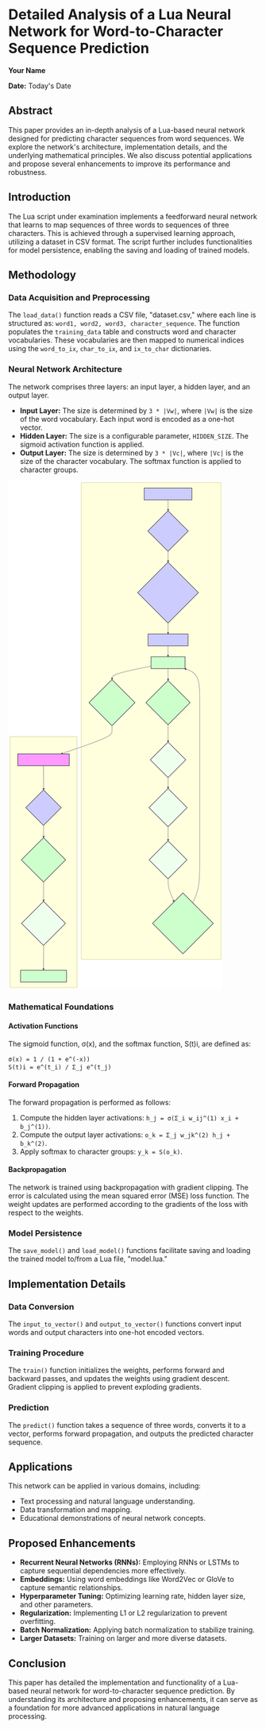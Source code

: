 # Detailed Analysis of a Lua Neural Network for Word-to-Character Sequence Prediction

**Your Name**

**Date:** Today's Date

## Abstract

This paper provides an in-depth analysis of a Lua-based neural network designed for predicting character sequences from word sequences. We explore the network's architecture, implementation details, and the underlying mathematical principles. We also discuss potential applications and propose several enhancements to improve its performance and robustness.

## Introduction

The Lua script under examination implements a feedforward neural network that learns to map sequences of three words to sequences of three characters. This is achieved through a supervised learning approach, utilizing a dataset in CSV format. The script further includes functionalities for model persistence, enabling the saving and loading of trained models.

## Methodology

### Data Acquisition and Preprocessing

The `load_data()` function reads a CSV file, "dataset.csv," where each line is structured as: `word1, word2, word3, character_sequence`. The function populates the `training_data` table and constructs word and character vocabularies. These vocabularies are then mapped to numerical indices using the `word_to_ix`, `char_to_ix`, and `ix_to_char` dictionaries.

### Neural Network Architecture

The network comprises three layers: an input layer, a hidden layer, and an output layer.

* **Input Layer:** The size is determined by `3 * |Vw|`, where `|Vw|` is the size of the word vocabulary. Each input word is encoded as a one-hot vector.
* **Hidden Layer:** The size is a configurable parameter, `HIDDEN_SIZE`. The sigmoid activation function is applied.
* **Output Layer:** The size is determined by `3 * |Vc|`, where `|Vc|` is the size of the character vocabulary. The softmax function is applied to character groups.

![Neural Network Architecture](flowdiagram.svg)

### Mathematical Foundations

#### Activation Functions

The sigmoid function, σ(x), and the softmax function, S(t)i, are defined as:
```
σ(x) = 1 / (1 + e^(-x))
S(t)i = e^(t_i) / Σ_j e^(t_j)
```

#### Forward Propagation

The forward propagation is performed as follows:

1.  Compute the hidden layer activations: `h_j = σ(Σ_i w_ij^(1) x_i + b_j^(1))`.
2.  Compute the output layer activations: `o_k = Σ_j w_jk^(2) h_j + b_k^(2)`.
3.  Apply softmax to character groups: `y_k = S(o_k)`.

#### Backpropagation

The network is trained using backpropagation with gradient clipping. The error is calculated using the mean squared error (MSE) loss function. The weight updates are performed according to the gradients of the loss with respect to the weights.

### Model Persistence

The `save_model()` and `load_model()` functions facilitate saving and loading the trained model to/from a Lua file, "model.lua."

## Implementation Details

### Data Conversion

The `input_to_vector()` and `output_to_vector()` functions convert input words and output characters into one-hot encoded vectors.

### Training Procedure

The `train()` function initializes the weights, performs forward and backward passes, and updates the weights using gradient descent. Gradient clipping is applied to prevent exploding gradients.

### Prediction

The `predict()` function takes a sequence of three words, converts it to a vector, performs forward propagation, and outputs the predicted character sequence.

## Applications

This network can be applied in various domains, including:

* Text processing and natural language understanding.
* Data transformation and mapping.
* Educational demonstrations of neural network concepts.

## Proposed Enhancements

* **Recurrent Neural Networks (RNNs):** Employing RNNs or LSTMs to capture sequential dependencies more effectively.
* **Embeddings:** Using word embeddings like Word2Vec or GloVe to capture semantic relationships.
* **Hyperparameter Tuning:** Optimizing learning rate, hidden layer size, and other parameters.
* **Regularization:** Implementing L1 or L2 regularization to prevent overfitting.
* **Batch Normalization:** Applying batch normalization to stabilize training.
* **Larger Datasets:** Training on larger and more diverse datasets.

## Conclusion

This paper has detailed the implementation and functionality of a Lua-based neural network for word-to-character sequence prediction. By understanding its architecture and proposing enhancements, it can serve as a foundation for more advanced applications in natural language processing.
